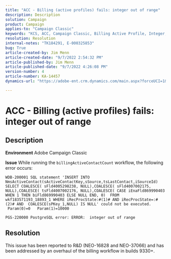 ```yaml
---
title: "ACC - Billing (active profiles) fails: integer out of range"
description: Description
solution: Campaign
product: Campaign
applies-to: "Campaign Classic"
keywords: "KCS, ACC, Campaign Classic, Billing Active Profile, Integer, out of range"
resolution: Resolution
internal-notes: "TK184291, E-000325853"
bug: True
article-created-by: Jim Menn
article-created-date: "9/7/2022 2:54:32 PM"
article-published-by: Jim Menn
article-published-date: "9/7/2022 4:26:08 PM"
version-number: 4
article-number: KA-14457
dynamics-url: "https://adobe-ent.crm.dynamics.com/main.aspx?forceUCI=1&pagetype=entityrecord&etn=knowledgearticle&id=4147fbf5-bc2e-ed11-9db1-0022480866ad"

---
```

# ACC - Billing (active profiles) fails: integer out of range

## Description


<b>Environment</b>
 Adobe Campaign Classic

<b>Issue</b>
 While running the `billingActiveContactCount` workflow, the following error occurs:


```
WDB-200001 SQL statement 'INSERT INTO NmsActiveContact(sActiveContactKey,sSource,tsLastContact,iSourceId) SELECT COALESCE( sFld4005298238, NULL),COALESCE( sFld4007002175, NULL),COALESCE( tsFld4007002176, NULL),COALESCE( CASE iEnaFld869990403 WHEN 1 THEN biFld869990403 ELSE NULL END, 0)  FROM wkf183571193_18893_1 WHERE iRecProcState:#(1)# AND iRecProcState=:#(2)# AND  COALESCE(sPKey_1,NULL) IS NULL' could not be executed.   Param(0)=0   Param(1)=10000

PGS-220000 PostgreSQL error: ERROR:  integer out of range
```



## Resolution


This issue has been reported to R&D (NEO-16828 and NEO-37066) and has been addressed by an overhaul of the billing workflow in builds 9330+.
